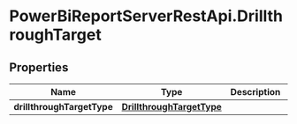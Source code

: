 # PowerBiReportServerRestApi.DrillthroughTarget

## Properties
Name | Type | Description | Notes
------------ | ------------- | ------------- | -------------
**drillthroughTargetType** | [**DrillthroughTargetType**](DrillthroughTargetType.md) |  | [optional] 


